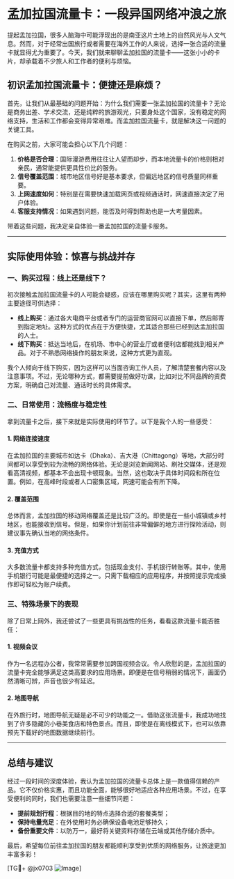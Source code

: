 # 孟加拉国流量卡：一段异国网络冲浪之旅

提起孟加拉国，很多人脑海中可能浮现出的是南亚这片土地上的自然风光与人文气息。然而，对于经常出国旅行或者需要在海外工作的人来说，选择一张合适的流量卡就显得尤为重要了。今天，我们就来聊聊孟加拉国的流量卡——这张小小的卡片，却承载着不少旅人和工作者的便利与烦恼。

## 初识孟加拉国流量卡：便捷还是麻烦？

首先，让我们从最基础的问题开始：为什么我们需要一张孟加拉国的流量卡？无论是商务出差、学术交流，还是纯粹的旅游观光，只要身处这个国家，没有稳定的网络支持，生活和工作都会变得异常艰难。而孟加拉国流量卡，就是解决这一问题的关键工具。

在购买之前，大家可能会担心以下几个问题：

1. **价格是否合理**：国际漫游费用往往让人望而却步，而本地流量卡的价格则相对亲民，通常能提供更具性价比的服务。
2. **信号覆盖范围**：城市地区信号好是基本要求，但偏远地区的信号质量同样重要。
3. **上网速度如何**：特别是在需要快速加载网页或视频通话时，网速直接决定了用户体验。
4. **客服支持情况**：如果遇到问题，能否及时得到帮助也是一大考量因素。

带着这些问题，我决定亲自体验一番孟加拉国的流量卡服务。

---

## 实际使用体验：惊喜与挑战并存

### 一、购买过程：线上还是线下？

初次接触孟加拉国流量卡的人可能会疑惑，应该在哪里购买呢？其实，这里有两种主要途径可供选择：

- **线上购买**：通过各大电商平台或者专门的运营商官网可以直接下单，然后邮寄到指定地址。这种方式的优点在于方便快捷，尤其适合那些已经到达孟加拉国的人士。
- **线下购买**：抵达当地后，在机场、市中心的营业厅或者便利店都能找到相关产品。对于不熟悉网络操作的朋友来说，这种方式更为直观。

我个人倾向于线下购买，因为这样可以当面咨询工作人员，了解清楚套餐内容以及注意事项。不过，无论哪种方式，都需要提前做好功课，比如对比不同品牌的资费方案，明确自己对流量、通话时长的具体需求。

### 二、日常使用：流畅度与稳定性

拿到流量卡之后，接下来就是实际使用的环节了。以下是我个人的一些感受：

#### 1. 网络连接速度
在孟加拉国的主要城市如达卡（Dhaka）、吉大港（Chittagong）等地，大部分时间都可以享受到较为流畅的网络体验。无论是浏览新闻网站、刷社交媒体，还是观看高清视频，都基本不会出现卡顿现象。当然，这也取决于具体时间段和所在位置。例如，在高峰时段或者人口密集区域，网速可能会有所下降。

#### 2. 覆盖范围
总体而言，孟加拉国的移动网络覆盖还是比较广泛的。即使是在一些小城镇或乡村地区，也能接收到信号。但是，如果你计划前往非常偏僻的地方进行探险活动，则建议事先确认当地的网络条件。

#### 3. 充值方式
大多数流量卡都支持多种充值方式，包括现金支付、手机银行转账等。其中，使用手机银行可能是最便捷的选择之一。只需下载相应的应用程序，并按照提示完成操作即可轻松为账户续费。

### 三、特殊场景下的表现
除了日常上网外，我还尝试了一些更具有挑战性的任务，看看这款流量卡能否胜任：

#### 1. 视频会议
作为一名远程办公者，我常常需要参加跨国视频会议。令人欣慰的是，孟加拉国的流量卡完全能够满足这类高要求的应用场景。即便是在信号稍弱的情况下，画面仍然清晰可辨，声音也很少有延迟。

#### 2. 地图导航
在外旅行时，地图导航无疑是必不可少的功能之一。借助这张流量卡，我成功地找到了许多隐藏的小巷美食店和特色景点。而且，即使是在离线模式下，也可以依靠预先下载好的地图数据继续前行。

---

## 总结与建议

经过一段时间的深度体验，我认为孟加拉国的流量卡总体上是一款值得信赖的产品。它不仅价格实惠，而且功能全面，能够很好地适应各种应用场景。不过，在享受便利的同时，我们也需要注意一些细节问题：

- **提前规划行程**：根据目的地的特点选择合适的套餐类型；
- **保持电量充足**：在外使用时务必确保设备电池足够持久；
- **备份重要文件**：以防万一，最好将关键资料存储在云端或其他存储介质中。

最后，希望每位前往孟加拉国的朋友都能顺利享受到优质的网络服务，让旅途更加丰富多彩！

[TG💪+ @jx0703 ![Image](https://github.com/user-attachments/assets/dbca1d08-cadb-493c-b0ec-ad6f7a83f270)]